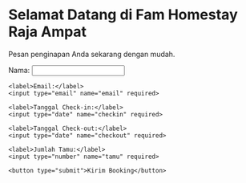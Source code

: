 
<!DOCTYPE html>
<html>
<head>
  <meta charset="UTF-8">
  <title>Fam Homestay Raja Ampat</title>
  <link rel="stylesheet" href="style.css">
</head>
<body>
  <h1>Selamat Datang di Fam Homestay Raja Ampat</h1>
  <p>Pesan penginapan Anda sekarang dengan mudah.</p>

  <form action="https://formsubmit.co/EMAIL_KAKA" method="POST">
    <label>Nama:</label>
    <input type="text" name="nama" required>
    
    <label>Email:</label>
    <input type="email" name="email" required>
    
    <label>Tanggal Check-in:</label>
    <input type="date" name="checkin" required>
    
    <label>Tanggal Check-out:</label>
    <input type="date" name="checkout" required>
    
    <label>Jumlah Tamu:</label>
    <input type="number" name="tamu" required>
    
    <button type="submit">Kirim Booking</button>
  </form>
</body>
</html>